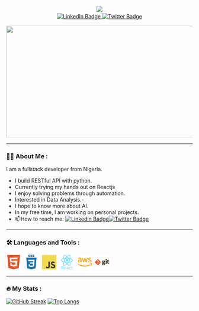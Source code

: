 <div id="header" align="center">
 <img src="https://media.giphy.com/media/M9gbBd9nbDrOTu1Mqx/giphy.gif" width="100"/>
 <div id="badges">
 <a href="https://linkedin.com/in/araoye-abraham-dev">
  <img src="https://img.shields.io/badge/LinkedIn-blue?style=for-the-badge&logo=linkedin&logoColor=white" alt="LinkedIn Badge"/>
 </a>
 <!-- <a href="your-youtube-URL">
  <img src="https://img.shields.io/badge/YouTube-red?style=for-the-badge&logo=youtube&logoColor=white" alt="Youtube Badge"/>
 </a> -->
 <a href="https://twitter.com/Abgikcodez">
  <img src="https://img.shields.io/badge/Twitter-blue?style=for-the-badge&logo=twitter&logoColor=white" alt="Twitter Badge"/>
 </a><br/>
 <img src="https://komarev.com/ghpvc/?username=abrokinla&style=flat-square&color=blue" alt=""/>
</div>
</div>

<div align="center">
<img src="https://media.giphy.com/media/dWesBcTLavkZuG35MI/giphy.gif" width="600" height="300">
</div>

---

### :man_technologist: About Me :

I am a fullstack developer from Nigeria. 
- I build RESTful API with python.
- Currently trying my hands out on Reactjs
- I enjoy solving problems through automation.
- Interested in Data Analysis.- 
- I hope to know more about AI.
- In my free time, I am working on personal projects.
- :mailbox:How to reach me: [![Linkedin Badge](https://img.shields.io/badge/-LinkedIn-blue?style=flat&logo=Linkedin&logoColor=white)](www.linkedin.com/in/araoye-abraham-dev)[![Twitter Badge](https://img.shields.io/badge/Twitter-blue?style=flat&logo=twitter&logoColor=white)](https://twitter.com/Abgikcodez)

---
### :hammer_and_wrench: Languages and Tools :

<div>
  <img src="https://github.com/devicons/devicon/blob/master/icons/html5/html5-original.svg" title="HTML5" alt="HTML" width="40" height="40"/>&nbsp;
  <img src="https://github.com/devicons/devicon/blob/master/icons/css3/css3-plain-wordmark.svg" title="CSS3" alt="CSS" width="40" height="40"/>&nbsp;
  <img src="https://github.com/devicons/devicon/blob/master/icons/javascript/javascript-original.svg" title="JavaScript" alt="JavaScript" width="40" height="40"/>&nbsp;
  <img src="https://github.com/devicons/devicon/blob/master/icons/react/react-original-wordmark.svg" title="React" alt="React" width="40" height="40"/>&nbsp;
  <img src="https://github.com/devicons/devicon/blob/master/icons/amazonwebservices/amazonwebservices-plain-wordmark.svg" title="AWS" alt="AWS" width="40" height="40"/>&nbsp;
  <img src="https://github.com/devicons/devicon/blob/master/icons/git/git-original-wordmark.svg" title="Git" **alt="Git" width="40" height="40"/>
</div>

---
### :fire: My Stats :

[![GitHub Streak](http://github-readme-streak-stats.herokuapp.com?user=abrokinla&theme=dark&background=000000)](https://git.io/streak-stats)
[![Top Langs](https://github-readme-stats.vercel.app/api/top-langs/?username=abrokinla)](https://github.com/anuraghazra/github-readme-stats)
